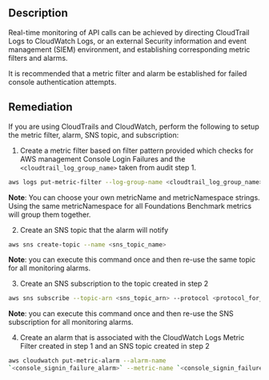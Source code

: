 ## Description

Real-time monitoring of API calls can be achieved by directing CloudTrail Logs to CloudWatch Logs, or an external Security information and event management (SIEM) environment, and establishing corresponding metric filters and alarms.

It is recommended that a metric filter and alarm be established for failed console authentication attempts.

## Remediation

If you are using CloudTrails and CloudWatch, perform the following to setup the metric filter, alarm, SNS topic, and subscription:

1. Create a metric filter based on filter pattern provided which checks for AWS management Console Login Failures and the `<cloudtrail_log_group_name>` taken from audit step 1.

```bash
aws logs put-metric-filter --log-group-name <cloudtrail_log_group_name> -- filter-name `<console_signin_failure_metric>` --metric-transformations metricName= `<console_signin_failure_metric>` ,metricNamespace='CISBenchmark',metricValue=1 --filter-pattern '{ ($.eventName = ConsoleLogin) && ($.errorMessage = "Failed authentication") }'
```

**Note**: You can choose your own metricName and metricNamespace strings. Using the same metricNamespace for all Foundations Benchmark metrics will group them together.

2. Create an SNS topic that the alarm will notify

```bash
aws sns create-topic --name <sns_topic_name>
```

**Note**: you can execute this command once and then re-use the same topic for all monitoring alarms.

3. Create an SNS subscription to the topic created in step 2

```bash
aws sns subscribe --topic-arn <sns_topic_arn> --protocol <protocol_for_sns> --notification-endpoint <sns_subscription_endpoints>
```

**Note**: you can execute this command once and then re-use the SNS subscription for all monitoring alarms.

4. Create an alarm that is associated with the CloudWatch Logs Metric Filter created in step 1 and an SNS topic created in step 2

```bash
aws cloudwatch put-metric-alarm --alarm-name
`<console_signin_failure_alarm>` --metric-name `<console_signin_failure_metric>` --statistic Sum --period 300 --threshold 1 --comparison-operator GreaterThanOrEqualToThreshold --evaluation-periods 1 -- namespace 'CISBenchmark' --alarm-actions <sns_topic_arn>
```